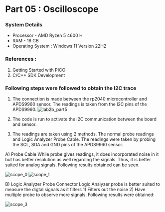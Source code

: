 # Part 05 : Oscilloscope

### System Details
- Processor - AMD Ryzen 5 4600 H
- RAM - 16 GB
- Operating System : Windows 11 Version 22H2

### References : 
1) Getting Started with PICO 
2) C/C++ SDK Development

### Following steps were followed to obtain the I2C trace
1) The connection is made between the rp2040 microcontroller and APDS9960 sensor. The readings is taken from the I2C pins of the APDS9960. 
![lab2b_part5](https://user-images.githubusercontent.com/23244847/200086779-c38a05cd-15aa-45f3-8261-61d4e5f9dad8.png)

2) The code is run to activate the I2C communication between the board and sensor.
3) The readings are taken using 2 methods. The normal probe readings and Logic Analyzer Probe Cable. The readings were taken by probing the SCL, SDA and GND pins of the APDS9960 sensor.

A) Probe Cable
While probe gives readings, it does incorporated noise in it but has better resolution as well regarding the signals. Thus, it is better suited for analog signals. Following results obtained can be seen.
       
![scope_0](https://user-images.githubusercontent.com/23244847/200087927-df6bc93b-1107-44ef-930e-0031545f9545.png)
![scope_1](https://user-images.githubusercontent.com/23244847/200088119-da9be578-a129-45ea-bcb9-6624f0b398a4.png)

B) Logic Analyzer Probe Connector
Logic Analyzer probe is better suited to measure the digtal signals as it filters 1) Filters out the noise 2) Have multiple probe to observe more signals. Following results were obtained: 

![scope_3](https://user-images.githubusercontent.com/23244847/200088433-7867e978-9a74-4c21-af83-c66c4b38b816.png)
